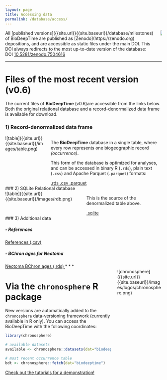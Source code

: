 ```yaml
---
layout: page
title: Accessing data
permalink: /database/access/
---
```



<div class="columns is-vcentered">
<div class="column is-9" markdown="1">
All [published versions]({{site.url}}{{site.baseurl}}/database/milestones) of BioDeepTime are published as [Zenodo](https://zenodo.org) depositions, and are accessible as static files under the main DOI. This DOI always redirects to the most up-to-date version of the database:

<div class="control">
<div class="tags has-addons">
	<span class="tag is-dark">DOI</span>
	<a href="https://doi.org/10.5281/zenodo.7504616" class="tag is-info">10.5281/zenodo.7504616</a>
</div>
</div>

</div>
<div class="column is-3">
<a href="https://doi.org/10.5281/zenodo.7504616"  markdown="1">
<img src="{{site.url}}{{site.baseurl}}/images/logos/zenodo.png" style="border-radius:3%">
</a>
</div>

</div>

* * *

# Files of the most recent version (v0.6)

The current files of **BioDeepTime** (v0.6)are accessible from the links below.
Both the original relational database and a record-denormalized data frame is available for download.

### 1) Record-denormalized data frame
<div class="columns is-vcentered">
<div class="column is-2" markdown="1">
![table]({{site.url}}{{site.baseurl}}/images/table.png)

</div>
<div class="column is-9" markdown="1">

The **BioDeepTime** database in a single table, where every row represents one biogeographic record *(occurrence)*.

This form of the database is optimized for analyses, and can be accessed in binary R (`.rds`), plain text (`.csv`) and Apache Parquet (`.parquet`) formats:

 <a class="button is-link is-light" href="https://zenodo.org/record/7504617/files/biodeeptime.rds?download=1">
    <span class="icon">
	<i class="fas fa-download"></i>
	</span>
    <span>.rds</span>
  </a>
 <a class="button" href="https://zenodo.org/record/7504617/files/biodeeptime_csv.zip?download=1">
    <span class="icon">
	<i class="fas fa-download"></i>
	</span>
    <span>.csv</span>
  </a>
 <a class="button" href="https://zenodo.org/record/7504617/files/biodeeptime_parquet.zip?download=1">
    <span class="icon">
	<i class="fas fa-download"></i>
	</span>
    <span>.parquet</span>
  </a>

</div>
</div>
### 2) SQLite Relational database

<div class="columns is-vcentered">
<div class="column is-2" markdown="1">
![table]({{site.url}}{{site.baseurl}}/images/rdb.png)

</div>
<div class="column is-9" markdown="1">


This is the source of the denormalized table above.  

 <a class="button is-primary is-light" href="https://zenodo.org/record/7504617/files/biodeeptime_sqlite.zip?download=1">
    <span class="icon">
	<i class="fas fa-download"></i>
	</span>
    <span>.sqlite</span>
  </a>

</div>
</div>
### 3) Additional data 

##### - References 

 <a class="button" href="https://zenodo.org/record/7504617/files/references.csv?download=1">
    <span class="icon">
	<i class="fas fa-download"></i>
	</span>
    <span>References (.csv)</span>
  </a>

##### - BChron ages for Neotoma

 <a class="button" href="https://zenodo.org/record/7504617/files/neotoma_bchron.rds?download=1">
    <span class="icon">
	<i class="fas fa-download"></i>
	</span>
    <span>Neotoma BChron ages (.rds)</span>
  </a>
* * *

<div class="columns is-vcentered">
<div class="column is-8" markdown="1">

# Via the `chronosphere` R package

New versions are automatically added to the `chronosphere` data-versioning framework (currently available in R only). You can access the BioDeepTime with the following coordinates:

```R
library(chronosphere)

# available datasets
available <- chronosphere::datasets(dat="biodeeptime")

# most recent occurrence table
bdt <- chronosphere::fetch(dat="biodeeptime")
```


<a class="button is-link is-light" href="{{site.url}}{{site.baseurl}}/tutorials">Check out the tutorials for a demonstration!</a> 

</div>

<div class="column is-2" markdown="1">
![chronosphere]({{site.url}}{{site.baseurl}}/images/logos/chronosphere.png)
</div>
</div>

